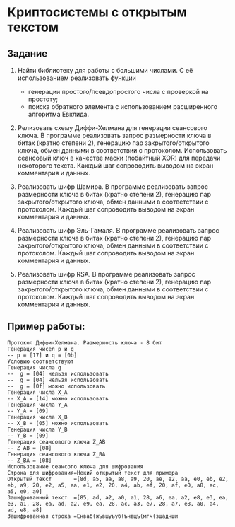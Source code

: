 # Криптосистемы с открытым текстом

## Задание 

1. Найти библиотеку для работы с большими числами. С её использованием реализовать функции 
   - генерации простого/псевдопростого числа с проверкой на простоту;
   - поиска обратного элемента с использованием расширенного алгоритма Евклида.
  
2. Релизовать схему Диффи-Хелмана для генерации сеансового ключа. В программе реализовать запрос размерности ключа в битах (кратно степени 2), генерацию пар закрытого/открытого ключа, обмен данными в соответствии с протоколом. Использовать сеансовый ключ в качестве маски (побайтный XOR) для передачи некоторого текста. Каждый шаг сопроводить выводом на экран комментария и данных.

3. Реализовать шифр Шамира. В программе реализовать запрос размерности ключа в битах (кратно степени 2), генерацию пар закрытого/открытого ключа, обмен данными в соответствии с протоколом. Каждый шаг сопроводить выводом на экран комментария и данных.

4. Реализовать шифр Эль-Гамаля. В программе реализовать запрос размерности ключа в битах (кратно степени 2), генерацию пар закрытого/открытого ключа, обмен данными в соответствии с протоколом. Каждый шаг сопроводить выводом на экран комментария и данных.

5. Реализовать шифр RSA. В программе реализовать запрос размерности ключа в битах (кратно степени 2), генерацию пар закрытого/открытого ключа, обмен данными в соответствии с протоколом. Каждый шаг сопроводить выводом на экран комментария и данных.

## Пример работы:

```
Протокол Диффи-Хелмана. Размерность ключа - 8 бит
Генерация чисел p и q
-- p = [17] и q = [0b]
Условию соответствуют
Генерация числа g
--  g = [04] нельзя использовать
--  g = [04] нельзя использовать
--  g = [0f] можно использовать
Генерация числа X_A
-- X_A = [14] можно использовать
Генерация числа Y_A
-- Y_A = [09]
Генерация числа X_B
-- X_B = [05] можно использовать
Генерация числа Y_B
-- Y_B = [09]
Генерация сеансового ключа Z_AB
-- Z_AB = [08]
Генерация сеансового ключа Z_BA
-- Z_BA = [08]
Использование сеансого ключа для шифрования
Строка для шифрования=Некий открытый текст для примера
Открытый текст       =[8d, a5, aa, a8, a9, 20, ae, e2, aa, e0, eb, e2, eb, a9, 20, e2, a5, aa, e1, e2, 20, a4, ab, ef, 20, af, e0, a8, ac, a5, e0, a0]
Зашифрованный текст  =[85, ad, a2, a0, a1, 28, a6, ea, a2, e8, e3, ea, e3, a1, 28, ea, ad, a2, e9, ea, 28, ac, a3, e7, 28, a7, e8, a0, a4, ad, e8, a8]
Зашифрованная строка =Енваб(жъвшуъуб(ънвщъ(мгч(зшаднши
```